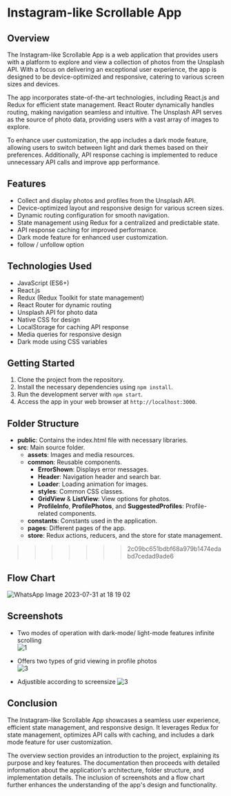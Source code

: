 # Instagram-like Scrollable App

## Overview
The Instagram-like Scrollable App is a web application that provides users with a platform to explore and view a collection of photos from the Unsplash API. With a focus on delivering an exceptional user experience, the app is designed to be device-optimized and responsive, catering to various screen sizes and devices.

The app incorporates state-of-the-art technologies, including React.js and Redux for efficient state management. React Router dynamically handles routing, making navigation seamless and intuitive. The Unsplash API serves as the source of photo data, providing users with a vast array of images to explore.

To enhance user customization, the app includes a dark mode feature, allowing users to switch between light and dark themes based on their preferences. Additionally, API response caching is implemented to reduce unnecessary API calls and improve app performance.

## Features
- Collect and display photos and profiles  from the Unsplash API.
- Device-optimized layout and responsive design for various screen sizes.
- Dynamic routing configuration for smooth navigation.
- State management using Redux for a centralized and predictable state.
- API response caching for improved performance.
- Dark mode feature for enhanced user customization.
- follow / unfollow option 

## Technologies Used
- JavaScript (ES6+)
- React.js
- Redux (Redux Toolkit for state management)
- React Router for dynamic routing
- Unsplash API for photo data
- Native CSS for design
- LocalStorage for caching API response
- Media queries for responsive design
- Dark mode using CSS variables

## Getting Started
1. Clone the project from the repository.
2. Install the necessary dependencies using `npm install`.
3. Run the development server with `npm start`.
4. Access the app in your web browser at `http://localhost:3000`.

## Folder Structure

- **public**: Contains the index.html file with necessary libraries.
- **src**: Main source folder.
  - **assets**: Images and media resources.
  - **common**: Reusable components.
    - **ErrorShown**: Displays error messages.
    - **Header**: Navigation header and search bar.
    - **Loader**: Loading animation for images.
    - **styles**: Common CSS classes.
    - **GridView** & **ListView**: View options for photos.
    - **ProfileInfo**, **ProfilePhotos**, and **SuggestedProfiles**: Profile-related components.
  - **constants**: Constants used in the application.
  - **pages**: Different pages of the app.
  - **store**: Redux actions, reducers, and the store for state management.
>>>>>>> 2c09bc651bdbf68a979b1474edabd7cedad9ade6

## Flow Chart
![WhatsApp Image 2023-07-31 at 18 19 02](https://github.com/arajeet-arj/Assignment/assets/103362957/82bf5460-b73a-45e8-b900-03b3e968ba28)

## Screenshots

- Two modes of operation with dark-mode/ light-mode features infinite scrolling  
![1](https://github.com/arajeet-arj/Assignment/assets/103362957/715b5e50-5712-440d-9333-e2195472ff25)

- Offers two types of grid viewing in profile photos  
![3](https://github.com/arajeet-arj/Assignment/assets/103362957/845e52bc-a874-4796-9ffa-e8a07ac8f538)

 - Adjustible according to screensize 
![3](https://github.com/arajeet-arj/Assignment/assets/103362957/a808014b-cbdb-4bf0-8310-4279d320f8bb)


## Conclusion
The Instagram-like Scrollable App showcases a seamless user experience, efficient state management, and responsive design. It leverages Redux for state management, optimizes API calls with caching, and includes a dark mode feature for user customization.

The overview section provides an introduction to the project, explaining its purpose and key features. The documentation then proceeds with detailed information about the application's architecture, folder structure, and implementation details. The inclusion of screenshots and a flow chart further enhances the understanding of the app's design and functionality.
